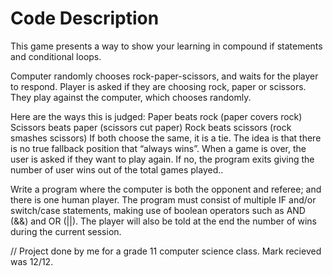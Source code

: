 # Code Description

This game presents a way to show your learning in compound if statements and conditional loops.

Computer randomly chooses rock-paper-scissors, and waits for the player to respond.
Player is asked if they are choosing rock, paper or scissors. They play against the computer, which chooses randomly.

Here are the ways this is judged:
Paper beats rock (paper covers rock)
Scissors beats paper (scissors cut paper)
Rock beats scissors (rock smashes scissors)
If both choose the same, it is a tie.
The idea is that there is no true fallback position that “always wins”.
When a game is over, the user is asked if they want to play again. If no, the program exits giving the number of user wins out of the total games played..

Write a program where the computer is both the opponent and referee; and there is one human player.
The program must consist of multiple IF and/or switch/case statements, making use of boolean operators such as AND (&&) and OR (||). The player will also be told at the end the number of wins during the current session.

// Project done by me for a grade 11 computer science class. Mark recieved was 12/12.
